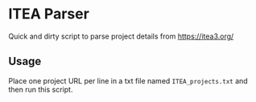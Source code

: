 # ITEA Parser

Quick and dirty script to parse project details from https://itea3.org/

Usage
-----

Place one project URL per line in a txt file named `ITEA_projects.txt` and then run this script.
